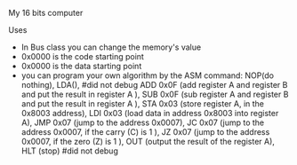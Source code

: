 My 16 bits computer

Uses
* In Bus class you can change the memory's value
* 0x0000 is the code starting point
* 0x0000 is the data starting point
* you can program your own algorithm by the ASM command:
NOP(do nothing),
LDA(), #did not debug
ADD 0x0F (add register A and register B and put the result in register A ),
SUB 0x0F (sub register A and register B and put the result in register A ),
STA 0x03 (store register A, in the 0x8003 address),
LDI 0x03 (load data in address 0x8003 into register A),
JMP 0x07 (jump to the address 0x0007),
JC  0x07 (jump to the address 0x0007, if the carry (C) is 1 ),
JZ  0x07 (jump to the address 0x0007, if the zero (Z) is 1 ),
OUT (output the result of the register A),
HLT (stop) #did not debug

